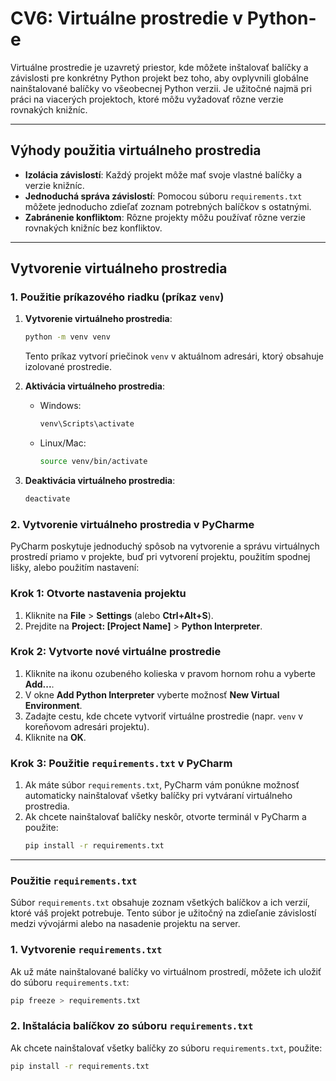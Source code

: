 # CV6: Virtuálne prostredie v Python-e

Virtuálne prostredie je uzavretý priestor, kde môžete inštalovať balíčky a závislosti pre konkrétny Python projekt bez toho, aby ovplyvnili globálne nainštalované balíčky vo všeobecnej Python verzii. Je užitočné najmä pri práci na viacerých projektoch, ktoré môžu vyžadovať rôzne verzie rovnakých knižníc.

---

## Výhody použitia virtuálneho prostredia

- **Izolácia závislostí**: Každý projekt môže mať svoje vlastné balíčky a verzie knižníc.
- **Jednoduchá správa závislostí**: Pomocou súboru `requirements.txt` môžete jednoducho zdieľať zoznam potrebných balíčkov s ostatnými.
- **Zabránenie konfliktom**: Rôzne projekty môžu používať rôzne verzie rovnakých knižníc bez konfliktov.

---

## Vytvorenie virtuálneho prostredia




### 1. Použitie príkazového riadku (príkaz `venv`)

1. **Vytvorenie virtuálneho prostredia**:
   ```bash
   python -m venv venv
   ```
   Tento príkaz vytvorí priečinok `venv` v aktuálnom adresári, ktorý obsahuje izolované prostredie.

2. **Aktivácia virtuálneho prostredia**:
   - Windows:
     ```bash
     venv\Scripts\activate
     ```
   - Linux/Mac:
     ```bash
     source venv/bin/activate
     ```

3. **Deaktivácia virtuálneho prostredia**:
   ```bash
   deactivate
   ```

### 2. Vytvorenie virtuálneho prostredia v PyCharme

PyCharm poskytuje jednoduchý spôsob na vytvorenie a správu virtuálnych prostredí priamo v projekte, buď pri vytvorení projektu, použitím spodnej lišky, alebo použitím nastavení:

### Krok 1: Otvorte nastavenia projektu
1. Kliknite na **File** > **Settings** (alebo **Ctrl+Alt+S**).
2. Prejdite na **Project: [Project Name]** > **Python Interpreter**.

### Krok 2: Vytvorte nové virtuálne prostredie
1. Kliknite na ikonu ozubeného kolieska v pravom hornom rohu a vyberte **Add...**.
2. V okne **Add Python Interpreter** vyberte možnosť **New Virtual Environment**.
3. Zadajte cestu, kde chcete vytvoriť virtuálne prostredie (napr. `venv` v koreňovom adresári projektu).
4. Kliknite na **OK**.

### Krok 3: Použitie `requirements.txt` v PyCharm
1. Ak máte súbor `requirements.txt`, PyCharm vám ponúkne možnosť automaticky nainštalovať všetky balíčky pri vytváraní virtuálneho prostredia.
2. Ak chcete nainštalovať balíčky neskôr, otvorte terminál v PyCharm a použite:
   ```bash
   pip install -r requirements.txt
   ```

---

### Použitie `requirements.txt`

Súbor `requirements.txt` obsahuje zoznam všetkých balíčkov a ich verzií, ktoré váš projekt potrebuje. Tento súbor je užitočný na zdieľanie závislostí medzi vývojármi alebo na nasadenie projektu na server.

### 1. Vytvorenie `requirements.txt`
Ak už máte nainštalované balíčky vo virtuálnom prostredí, môžete ich uložiť do súboru `requirements.txt`:
```bash
pip freeze > requirements.txt
```

### 2. Inštalácia balíčkov zo súboru `requirements.txt`
Ak chcete nainštalovať všetky balíčky zo súboru `requirements.txt`, použite:
```bash
pip install -r requirements.txt
```
